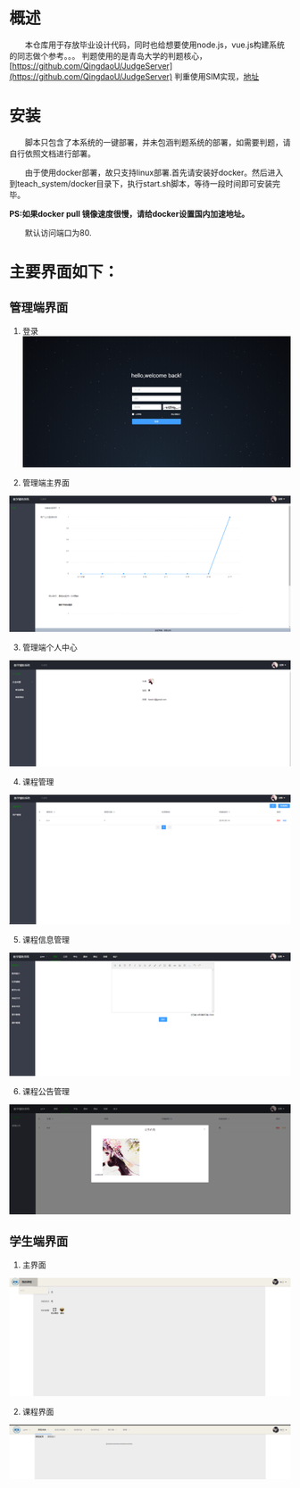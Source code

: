 # 概述
&emsp;&emsp;本仓库用于存放毕业设计代码，同时也给想要使用node.js，vue.js构建系统的同志做个参考。。。
判题使用的是青岛大学的判题核心，[https://github.com/QingdaoU/JudgeServer](https://github.com/QingdaoU/JudgeServer)
判重使用SIM实现，[地址](https://dickgrune.com/Programs/similarity_tester/)

# 安装

&emsp;&emsp;脚本只包含了本系统的一键部署，并未包涵判题系统的部署，如需要判题，请自行依照文档进行部署。

&emsp;&emsp;由于使用docker部署，故只支持linux部署.首先请安装好docker。然后进入到teach_system/docker目录下，执行start.sh脚本，等待一段时间即可安装完毕。

**PS:如果docker pull 镜像速度很慢，请给docker设置国内加速地址。**

&emsp;&emsp;默认访问端口为80.

# 主要界面如下：

## 管理端界面
1. 登录
![登录界面](https://raw.githubusercontent.com/FleyX/files/master/teachSystem/20190217124740.png)

2. 管理端主界面

![管理端主界面](https://raw.githubusercontent.com/FleyX/files/master/teachSystem/20190217125012.png)

3. 管理端个人中心

![](https://raw.githubusercontent.com/FleyX/files/master/teachSystem/20190217125100.png)

4. 课程管理

![](https://raw.githubusercontent.com/FleyX/files/master/teachSystem/20190217125136.png)

5. 课程信息管理

![](https://raw.githubusercontent.com/FleyX/files/master/teachSystem/20190217125221.png)

6. 课程公告管理

![](https://raw.githubusercontent.com/FleyX/files/master/teachSystem/20190217125517.png)


## 学生端界面

1. 主界面

![](https://raw.githubusercontent.com/FleyX/files/master/teachSystem/20190217125658.png)

2. 课程界面

![](https://raw.githubusercontent.com/FleyX/files/master/teachSystem/20190217125815.png)